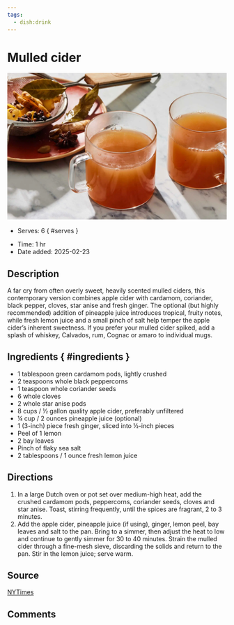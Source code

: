 ```yaml
---
tags:
  - dish:drink
---
```

<!-- Tags can have colon, but no space around it -->

# Mulled cider

![Recipe picture](../images/13RP-Mulled-Ciderrex-hmlg-threeByTwoMediumAt2X.webp)

<!-- Serves has to be a single number, no dashes, but text is allowed after the
number (e.g., 24 cookies) -->
- Serves: 6
{ #serves }
<!-- Time is not parsed, so anything can be input here, and additional
values can be added (e.g., "active time", "cooking time", etc) -->
- Time: 1 hr
- Date added: 2025-02-23

## Description

A far cry from often overly sweet, heavily scented mulled ciders, this contemporary version combines apple cider with cardamom, coriander, black pepper, cloves, star anise and fresh ginger. The optional (but highly recommended) addition of pineapple juice introduces tropical, fruity notes, while fresh lemon juice and a small pinch of salt help temper the apple cider’s inherent sweetness. If you prefer your mulled cider spiked, add a splash of whiskey, Calvados, rum, Cognac or amaro to individual mugs.

## Ingredients { #ingredients }

<!-- Decimals are allowed, fractions are not. For ranges, use only a single dash
and no spaces between the numbers. -->
- 1 tablespoon green cardamom pods, lightly crushed
- 2 teaspoons whole black peppercorns
- 1 teaspoon whole coriander seeds
- 6 whole cloves
- 2 whole star anise pods
- 8 cups / ½ gallon quality apple cider, preferably unfiltered
- ¼ cup / 2 ounces pineapple juice (optional)
- 1 (3-inch) piece fresh ginger, sliced into ½-inch pieces
- Peel of 1 lemon
- 2 bay leaves
- Pinch of flaky sea salt
- 2 tablespoons / 1 ounce fresh lemon juice
## Directions

<!-- If you have a direction that refers to a number of some ingredient, wrap
the number in asterisks and add `{.ingredient-num}` afterwards. For example,
write `Add 2 Tbsp oil to pan` as `Add *2*{.ingredient-num} to pan`. This allows
us to properly change the number when changing the serves value. -->
1. In a large Dutch oven or pot set over medium-high heat, add the crushed cardamom pods, peppercorns, coriander seeds, cloves and star anise. Toast, stirring frequently, until the spices are fragrant, 2 to 3 minutes.
2. Add the apple cider, pineapple juice (if using), ginger, lemon peel, bay leaves and salt to the pan. Bring to a simmer, then adjust the heat to low and continue to gently simmer for 30 to 40 minutes. Strain the mulled cider through a fine-mesh sieve, discarding the solids and return to the pan. Stir in the lemon juice; serve warm.

## Source

[NYTimes](https://cooking.nytimes.com/recipes/1026419-mulled-cider)

## Comments
